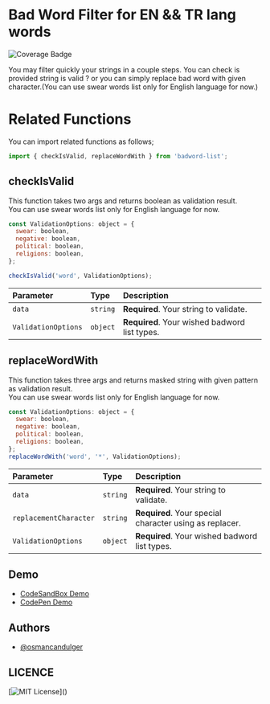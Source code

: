 # Bad Word Filter for EN && TR lang words

![Coverage Badge](https://img.shields.io/endpoint?url=https://gist.githubusercontent.com/osmancandulger/bdfb7916de152ee25cd78a35bdc9098e/raw/badword-filter__heads_main.json) <br>

You may filter quickly your strings in a couple steps. You can check is provided string is valid ? or you can simply replace bad word with given character.(You can use swear words list only for English language for now.)

# Related Functions

You can import related functions as follows;

```javascript
import { checkIsValid, replaceWordWith } from 'badword-list';
```

## checkIsValid

This function takes two args and returns boolean as validation result. <br>
You can use swear words list only for English language for now.

```javascript
const ValidationOptions: object = {
  swear: boolean,
  negative: boolean,
  political: boolean,
  religions: boolean,
};

checkIsValid('word', ValidationOptions);
```

| Parameter           | Type     | Description                                   |
| :------------------ | :------- | :-------------------------------------------- |
| `data`              | `string` | **Required**. Your string to validate.        |
| `ValidationOptions` | `object` | **Required**. Your wished badword list types. |

## replaceWordWith

This function takes three args and returns masked string with given pattern as validation result. <br>
You can use swear words list only for English language for now.

```javascript
const ValidationOptions: object = {
  swear: boolean,
  negative: boolean,
  political: boolean,
  religions: boolean,
};
replaceWordWith('word', '*', ValidationOptions);
```

| Parameter              | Type     | Description                                             |
| :--------------------- | :------- | :------------------------------------------------------ |
| `data`                 | `string` | **Required**. Your string to validate.                  |
| `replacementCharacter` | `string` | **Required**. Your special character using as replacer. |
| `ValidationOptions`    | `object` | **Required**. Your wished badword list types.           |

## Demo

- [CodeSandBox Demo](https://codesandbox.io/s/badword-filter-demo-sxtz6?file=/src/App.vue)
- [CodePen Demo](https://codepen.io/osmancandulger/pen/wvqXKdz)

## Authors

- [@osmancandulger](https://www.github.com/osmancandulger)

## LICENCE

[![MIT License](https://img.shields.io/apm/l/atomic-design-ui.svg?)]()
